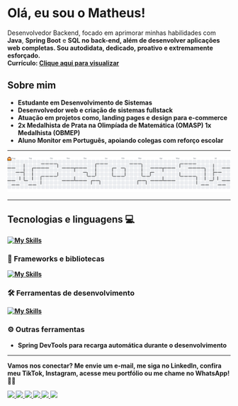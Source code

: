 #  Olá, eu sou o Matheus!

<p align="left">
  Desenvolvedor Backend, focado em aprimorar minhas habilidades com <strong>Java</strong>, <strong>Spring Boot</strong> e <strong> SQL <strong> no back-end, além de desenvolver aplicações web completas.  
  Sou autodidata, dedicado, proativo e extremamente esforçado.  
  <br>
  <strong>Currículo:</strong> <a href="https://drive.google.com/file/d/1PUaRMP-870MPbz_A2Nucaf5hu0kHgcYC/view?usp=sharing" target="_blank" rel="noopener noreferrer">Clique aqui para visualizar</a>
</p>


## Sobre mim

- Estudante em Desenvolvimento de Sistemas
- Desenvolvedor web e criação de sistemas fullstack
- Atuação em projetos como, landing pages e design para e-commerce
- 2x Medalhista de Prata na Olimpíada de Matemática (OMASP) 1x Medalhista (OBMEP)
- Aluno Monitor em Português, apoiando colegas com reforço escolar

---
<picture>
  <source media="(prefers-color-scheme: dark)" srcset="https://raw.githubusercontent.com/MartnsProjetos/MartnsProjetos/output/pacman-contribution-graph-dark.svg">
  <source media="(prefers-color-scheme: light)" srcset="https://raw.githubusercontent.com/MartnsProjetos/MartnsProjetos/output/pacman-contribution-graph.svg">
  <img alt="Pacman contribution graph" src="https://raw.githubusercontent.com/MartnsProjetos/MartnsProjetos/output/pacman-contribution-graph.svg">
</picture>

---

## Tecnologias e linguagens 💻
[![My Skills](https://skillicons.dev/icons?i=html,css,js,java,nodejs,mysql,postgresql)](https://skillicons.dev)

### 🚀 Frameworks e bibliotecas
[![My Skills](https://skillicons.dev/icons?i=spring,express,tailwind,nodemailer,jpa,jpql,lombok)](https://skillicons.dev)

### 🛠️ Ferramentas de desenvolvimento
[![My Skills](https://skillicons.dev/icons?i=git,github,vscode,postman,insomnia,tomcat)](https://skillicons.dev)

### ⚙️ Outras ferramentas
- Spring DevTools para recarga automática durante o desenvolvimento





<!-- Container flexível para ajustar imagem e texto lado a lado no PC e empilhado no celular -->


  <!-- Imagem com tamanho responsivo e alinhada à esquerda no PC -->


  <!-- Texto com largura flexível, alinhado à esquerda -->


<hr>

<p align="left">
  Vamos nos conectar? Me envie um e-mail, me siga no LinkedIn, confira meu TikTok, Instagram, acesse meu portfólio ou me chame no WhatsApp! 💌✨
</p>

<p align="left">
  <a href="mailto:mtz.martinss03@gmail.com" title="Gmail">
    <img src="https://img.shields.io/badge/-Gmail-FF0000?style=flat-square&labelColor=FF0000&logo=gmail&logoColor=white"/>
  </a>
  <a href="https://www.linkedin.com/in/matheusmartnsdeveloper/" title="LinkedIn">
    <img src="https://img.shields.io/badge/-Linkedin-0e76a8?style=flat-square&logo=Linkedin&logoColor=white"/>
  </a>
  <a href="https://martins-dev.netlify.app" title="Portfólio">
    <img src="https://img.shields.io/badge/-Portfólio-008080?style=flat-square&logo=appveyor&logoColor=white"/>
  </a>
  <a href="https://www.tiktok.com/@martnsprojetos?lang=pt-BR" title="TikTok">
    <img src="https://img.shields.io/badge/-TikTok-000000?style=flat-square&logo=tiktok&logoColor=white"/>
  </a>
  <a href="https://www.instagram.com/martns_.dev" title="Instagram">
    <img src="https://img.shields.io/badge/-Instagram-E4405F?style=flat-square&logo=instagram&logoColor=white"/>
  </a>
  <a href="https://wa.me/5511963822159" title="WhatsApp">
    <img src="https://img.shields.io/badge/-WhatsApp-25D366?style=flat-square&labelColor=25D366&logo=whatsapp&logoColor=white"/>
  </a>
</p>




